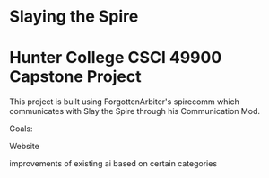 # Slaying the Spire
# Hunter College CSCI 49900 Capstone Project


This project is built using ForgottenArbiter's spirecomm which communicates with Slay the Spire through his Communication Mod.

Goals:

Website

improvements of existing ai based on certain categories

